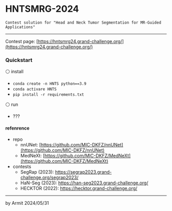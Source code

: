 # HNTSMRG-2024

    Contest solution for "Head and Neck Tumor Segmentation for MR-Guided Applications"

----

Contest page: [https://hntsmrg24.grand-challenge.org/](https://hntsmrg24.grand-challenge.org/)  


### Quickstart

⚪ install

- `conda create -n HNTS python==3.9`
- `conda activare HNTS`
- `pip install -r requirements.txt`

⚪ run

- ???


#### refenrence

- repo
  - nnUNet: [https://github.com/MIC-DKFZ/nnUNet](https://github.com/MIC-DKFZ/nnUNet)
  - MedNeXt: [https://github.com/MIC-DKFZ/MedNeXt](https://github.com/MIC-DKFZ/MedNeXt)
- contests
  - SegRap (2023): https://segrap2023.grand-challenge.org/segrap2023/
  - HaN-Seg (2023): https://han-seg2023.grand-challenge.org/ 
  - HECKTOR (2022): https://hecktor.grand-challenge.org/

----
by Armit
2024/05/31
